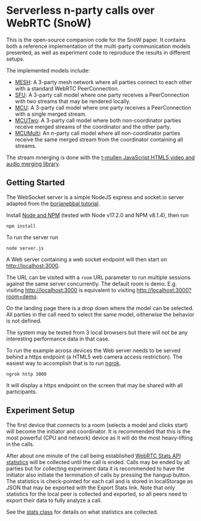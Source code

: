 # Serverless n-party calls over WebRTC (SnoW)

This is the open-source companion code for the
SnoW paper. It contains both a reference implementation
of the multi-party communication models presented, as
well as experiment code to reproduce the results
in different setups.

The implemented models include:

* [MESH](public/js/snowmesh.js): A 3-party mesh network where all parties connect to each other
          with a standard WebRTC  PeerConnection.
* [SFU](public/js/snowsfu.js): A 3-party call model where one party receives a PeerConnection
         with two streams that may be rendered locally.
* [MCU](public/js/snowmcu.js): A 3-party call model where one party receives a PeerConnection
         with a single merged stream. 
* [MCUTwo](public/js/snowmcutwo.js): A 3-party call model where both non-coordinator parties receive
         merged streams of the coordinator and the other party.
* [MCUMulti](public/js/snowmcumulti.js): An n-party call model where all non-coordinator parties receive
         the same merged stream from the coordinator containing all streams.


The stream mnerging is done with the [t-mullen JavaScript HTML5 video and audio merging library](https://github.com/t-mullen/video-stream-merger).

## Getting Started
The WebSocket server is a simple NodeJS express and socket.io server adapted from the [borjanebbal tutorial](https://github.com/borjanebbal/webrtc-node-app).

Install [Node and NPM](https://nodejs.org/en/) (tested with Node v17.2.0 and NPM v8.1.4), then run
```
npm install
```

To run the server run
```
node server.js
```
A Web server containing a web socket endpoint will then start on [http://localhost:3000](http://localhost:3000).

The URL can be visited with a `room` URL parameter to run multiple sessions against the same server concurrently.
The default room is demo. E.g. visiting  [http://localhost:3000](http://localhost:3000) is equivalent to visiting
 [http://localhost:3000?room=demo](http://localhost:3000?room=demo).

On the landing page there is a drop down where the model can be selected. All parties in the call need to select the
same model, oitherwise the behavior is not defined.

The system may be tested from 3 local browsers but there will not be any interesting performance data in that case.

To run the example across devices the Web server needs to be served behind a https endpoint (a HTML5 web camera access
restriction). The easiest way to accomplish that is to run [ngrok](https://ngrok.com/).
```
ngrok http 3000
```

It will display a https endpoint on the screen that may be shared with all participants.

## Experiment Setup
The first device that connects to a room (selects a model and clicks start) will
become the initiator and coordinator. It is recommended that this is the most powerful (CPU and network) device as it
will do the most heavy-lifting in the calls.

After about one minute of the call being established [WebRTC Stats API statistics](https://developer.mozilla.org/en-US/docs/Web/API/WebRTC_Statistics_API) 
will be collected until the call is ended. Calls may be ended by all parties but for collecting experiment data it
is recommended to have the initiator also initiate the termination of calls by pressing the hangup button. The statistics is check-pointed for each call
and is stored in localStorage as JSON that may be exported with the Export Stats link. Note that only statistics for the local peer
is collected and exported, so all peers need to export their data to fully analyze a call.

See the [stats class](public/js/stats.js) for details on what statistics are collected.
